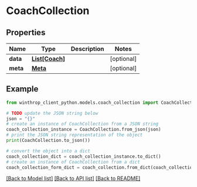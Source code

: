 # CoachCollection


## Properties

Name | Type | Description | Notes
------------ | ------------- | ------------- | -------------
**data** | [**List[Coach]**](Coach.md) |  | [optional] 
**meta** | [**Meta**](Meta.md) |  | [optional] 

## Example

```python
from winthrop_client_python.models.coach_collection import CoachCollection

# TODO update the JSON string below
json = "{}"
# create an instance of CoachCollection from a JSON string
coach_collection_instance = CoachCollection.from_json(json)
# print the JSON string representation of the object
print(CoachCollection.to_json())

# convert the object into a dict
coach_collection_dict = coach_collection_instance.to_dict()
# create an instance of CoachCollection from a dict
coach_collection_form_dict = coach_collection.from_dict(coach_collection_dict)
```
[[Back to Model list]](../README.md#documentation-for-models) [[Back to API list]](../README.md#documentation-for-api-endpoints) [[Back to README]](../README.md)


